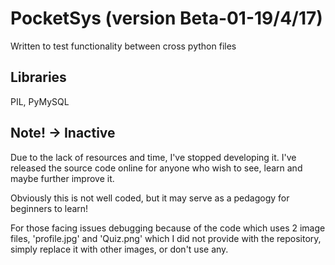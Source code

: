 # PocketSys (version Beta-01-19/4/17)
Written to test functionality between cross python files

## Libraries
PIL, PyMySQL

## Note! -> Inactive
Due to the lack of resources and time, I've stopped developing it. I've released the source code online for anyone who wish to see, learn and maybe further improve it.

Obviously this is not well coded, but it may serve as a pedagogy for beginners to learn!

For those facing issues debugging because of the code which uses 2 image files, 'profile.jpg' and 'Quiz.png' which I did not provide with the repository, simply replace it with other images, or don't use any.
